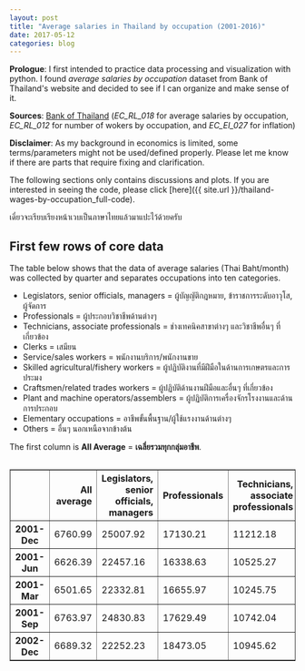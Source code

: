 ```yaml
---
layout: post
title: "Average salaries in Thailand by occupation (2001-2016)"
date: 2017-05-12
categories: blog
---
```


**Prologue**: I first intended to practice data processing and visualization with python. I found *average salaries by occupation* dataset from Bank of Thailand's website and decided to see if I can organize and make sense of it.

**Sources**: [Bank of Thailand](https://www.bot.or.th/Thai/Statistics/Pages/default.aspx) (*EC_RL_018* for average salaries by occupation, *EC_RL_012* for number of wokers by occupation, and *EC_EI_027* for inflation)

**Disclaimer**: As my background in economics is limited, some terms/parameters might not be used/defined properly. Please let me know if there are parts that require fixing and clarification.

The following sections only contains discussions and plots. If you are interested in seeing the code, please click [here]({{ site.url }}/thailand-wages-by-occupation_full-code).

เดี๋ยวจะเรียบเรียงหน้าเวบเป็นภาษาไทยแล้วมาแปะไว้ด้วยครับ


## First few rows of core data

The table below shows that the data of average salaries (Thai Baht/month) was collected by quarter and separates occupations into ten categories.

* Legislators, senior officials, managers = ผู้บัญญัติกฎหมาย, ข้าราชการระดับอาวุโส, ผู้จัดการ
* Professionals = ผู้ประกอบวิชาชีพด้านต่างๆ
* Technicians, associate professionals = ช่างเทคนิคสาขาต่างๆ และวิชาชีพอื่นๆ ที่เกี่ยวข้อง
* Clerks = เสมียน
* Service/sales workers = พนักงานบริการ/พนักงานขาย
* Skilled agricultural/fishery workers = ผู้ปฏิบัติงานที่มีฝีมือในด้านการเกษตรและการประมง
* Craftsmen/related trades workers = ผู้ปฏิบัติด้านงานฝีมือและอื่นๆ ที่เกี่ยวข้อง
* Plant and machine operators/assemblers = ผู้ปฏิบัติการเครื่องจักรโรงงานและด้านการประกอบ
* Elementary occupations = อาชีพขั้นพื้นฐาน/ผู้ใช้แรงงานด้านต่างๆ
* Others = อื่นๆ นอกเหนือจากข้างต้น

The first column is **All Average** = **เฉลี่ยรวมทุกกลุ่มอาชีพ**.

<div style="height: 100%; overflow:scroll;">
<table border="1" class="dataframe">
  <thead>
    <tr style="text-align: right;">
      <th></th>
      <th>All average</th>
      <th>Legislators, senior officials, managers</th>
      <th>Professionals</th>
      <th>Technicians, associate professionals</th>
      <th>Clerks</th>
      <th>Service/sales workers</th>
      <th>Skilled agricultural/fishery workers</th>
      <th>Craftsmen/related trades workers</th>
      <th>Plant and machine operators/assemblers</th>
      <th>Elementary occupations</th>
      <th>Others</th>
    </tr>
  </thead>
  <tbody>
    <tr>
      <th>2001-Dec</th>
      <td>6760.99</td>
      <td>25007.92</td>
      <td>17130.21</td>
      <td>11212.18</td>
      <td>8782.69</td>
      <td>5651.82</td>
      <td>2538.43</td>
      <td>4755.04</td>
      <td>5480.45</td>
      <td>3019.81</td>
      <td>18932.41</td>
    </tr>
    <tr>
      <th>2001-Jun</th>
      <td>6626.39</td>
      <td>22457.16</td>
      <td>16338.63</td>
      <td>10525.27</td>
      <td>8785.40</td>
      <td>5627.14</td>
      <td>2408.48</td>
      <td>4610.43</td>
      <td>5310.26</td>
      <td>3228.18</td>
      <td>21421.54</td>
    </tr>
    <tr>
      <th>2001-Mar</th>
      <td>6501.65</td>
      <td>22332.81</td>
      <td>16655.97</td>
      <td>10245.75</td>
      <td>8684.23</td>
      <td>5655.47</td>
      <td>2901.34</td>
      <td>4533.36</td>
      <td>5207.83</td>
      <td>3119.17</td>
      <td>10469.74</td>
    </tr>
    <tr>
      <th>2001-Sep</th>
      <td>6763.97</td>
      <td>24830.83</td>
      <td>17629.49</td>
      <td>10742.04</td>
      <td>8837.85</td>
      <td>5567.03</td>
      <td>2160.87</td>
      <td>4764.41</td>
      <td>5247.38</td>
      <td>3446.14</td>
      <td>14176.03</td>
    </tr>
    <tr>
      <th>2002-Dec</th>
      <td>6689.32</td>
      <td>22252.23</td>
      <td>18473.05</td>
      <td>10945.62</td>
      <td>8795.00</td>
      <td>5599.01</td>
      <td>2741.83</td>
      <td>4937.75</td>
      <td>5553.20</td>
      <td>3183.74</td>
      <td>14607.88</td>
    </tr>
  </tbody>
</table>
</div>


## Average salaries of different jobs

Only data from quarter 4 is presented as annual data in the heatmap plot below.

The plot show that the grop of *Legislator, senior officials, managers* consistently has the higest average salary while the groups of *Skilled agricultural/fishery workers* and *Elementary occupations* always stay at the bottom.

![Average salaries]({{ site.url }}/pics/TH_AverageWagesByOccupation/annual-wages.png)


## Comparing jobs with low and high salary

The difference in salary between the groups with the lowest and highest average salaries is drastic. In the starting period of the survey data, the salary of the latter group was 10 times higher than that of the former.

Looking more closely, however, reveals that the group with low salary does better in terms of salary growth. The low salary group shows consistent increase in salary while the latter experienced some fluctation during the years.

By the end of the survay, the ratio between salaries of the groups with the higest and lowest average salary has reduced to 5 times. In terms of trend, the average salary of all groups of workers resembles that of the group with lower salary because there are more workers in these groups compared to the groups with high salary. It is a separate data set but charts showing the distribution of number of workers in different occupations in 2001 and 2016 are provided [here]({{ site.url }}/pics/TH_AverageWagesByOccupation/workers-distribution.png) for a quick look.

![Compare average salaries by job]({{ site.url }}/pics/TH_AverageWagesByOccupation/annual-wages_bars.png)


## Salary growth

From the previous observation, it is interesting to see how the growth rates of salary of workers in different occupations perform comparing to the country's inflation rate (headline inflation).

The heatmap plot below shows that the *Others* group acutally suffers the most regarding fluctuation of salary growth. The *Legislator, senior officials, managers* group with the highest salary comes in as the second that suffer from this fluctuation. The growth rate of salary of each groups decreases with average salary and follows the trend of inflation.

This makes sense as most of workers in the workforce are in the groups with low average salary and their collective spending contributes more toward the country's economy compared to people in the groups with high salary.

![Salary growth]({{ site.url }}/pics/TH_AverageWagesByOccupation/wage-growth.png)


## Spending power (normalized to itself in 2001 and accumulated inflation)

One way to see how individual workers experience the value of their income is to look at changes in normalized spending power. In this case the spending power for each category is defined as follows.

$$ Power(Year) = \dfrac{Income(Year)}{Income(2001) \times Acc_{inflat}(Year)} $$

where \\(Acc_{inflat}(Year)\\) is monetary value change due to accumulated inflation since 2001 (i.e. this term equals 1 in 2001).

This factor can be calcualted using the expression below.

$$ Acc_{inflat}(Year) = \prod\limits_{y=2001}^{Year} \big(1+Inflation(y)\big) $$

where \\(Inflation(y)\\) is the value of inflation in a specific year.

By looking at this number, one can quickly identifies that a certain group of workers in year **X** will be able to have the same, better, or worse living conditions compared to theirs in 2001 when \\(Power(X)\\) is equal to, greater, or smaller than 1.

A heatmap of spending powers for different occupations is shown below.

![Spending powers by occupation]({{ site.url }}/pics/TH_AverageWagesByOccupation/power.png)


## Comparing spending power

The spending power heatmap shows that workers in most occupations have increased spending power compare to theirs in 2001. Interestingly the data reveals that groups of workers with high salary experiences less increase or even decrease spending power over time.

The two groups that see reduction in their spending over this period are *Ligislator, seniors, managers* and *Others*. Theses two are groups with the highest and the third highest average salary.

The groups that see the highest and the second highest increase in their spending power are *Elementary occupations* and *Skilled agricultural/fishery workers*, respectively. They are the groups with the second lowest and the lowest average salary of this 16-year period dataset.

![Jobs with the highest increase and decrease in spending power]({{ site.url }}/pics/TH_AverageWagesByOccupation/power_lines.png)


## Summary and discussions

From the data, it can be seen that average salaries of workers in Thailand in all occupations have increased over the past 16 years. The growth rates, however, differ from occupation to occupation where occupations with high average salary experience pronounced fluctuation in growth rates. When taking into account the inflation rate, workers in the groups with low average salary see consistent increase in their spending power over the length of the dataset. This increase is smaller for groups with higher average salary, and two of them see their spending power decrease.


### Choosing a job?

Based on the observed trend, a compromise between growth or income is inevitable. Note that the data represents **'average'** salaries. Top people in all categories definitely earn much higher.

### Business targets

Business that targets people with high salary might have to consider adjusting their long term strategies to focus more on workers in groups with lower average salary because they are likely to spend more. In addition, changes in distribution of workers in 2001 and 2016 do not reflect significant shift in percentage of people working in jobs with high and low average salary (although there is significant reduction/increase of people in *Skilled agriculture/fishery workers* and *Service/sales workers*, respectively); this means they will continue to be the majority for quite sometime


## Closing notes

The data and discussions above do not present the state of economy of Thailand as a whole. For that, additional indicators have to be analyzed such as an inflation rate (lower than 2% since 2014, and negative in 2015) and an unemployment rate.
